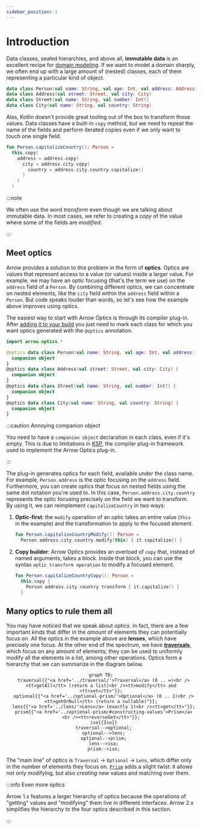 ```yaml
---
sidebar_position: 1
---
```


# Introduction

<!--- TEST_NAME ImmutableIntro -->

Data classes, sealed hierarchies, and above all, **immutable data** is
an excellent recipe for [domain modeling](../../design/domain-modeling/). If we want
to model a domain sharply, we often end up with a large amount of (nested)
classes, each of them representing a particular kind of object.

```kotlin
data class Person(val name: String, val age: Int, val address: Address)
data class Address(val street: Street, val city: City)
data class Street(val name: String, val number: Int?)
data class City(val name: String, val country: String)
```

Alas, Kotlin doesn't provide great tooling out of the box to transform those
values. Data classes have a built-in `copy` method, but we need to repeat the
name of the fields and perform iterated copies even if we only want to touch
one single field.

```kotlin
fun Person.capitalizeCountry(): Person =
  this.copy(
    address = address.copy(
      city = address.city.copy(
        country = address.city.country.capitalize()
      )
    )
  )
```
<!--- KNIT example-immutable-intro-01.kt -->

:::note

We often use the word _transform_ even though we are talking about immutable
data. In most cases, we refer to creating a _copy_ of the value where some of
the fields are _modified_.

:::

## Meet optics

Arrow provides a solution to this problem in the form of **optics**. Optics
are values that represent access to a value (or values) inside a larger
value. For example, we may have an optic focusing (that's the term we use)
on the `address` field of a `Person`. By combining different optics, we can
concentrate on nested elements, like the `city` field within the `address` field
within a `Person`. But code speaks louder than words, so let's see how the
example above improves using optics.

The easiest way to start with Arrow Optics is through its compiler
plug-in. After [adding it to your build](../../quickstart/#additional-setup-for-plug-ins)
you just need to mark each class for which you want optics generated
with the `@optics` annotation.

```kotlin
import arrow.optics.*

@optics data class Person(val name: String, val age: Int, val address: Address) {
  companion object
}
@optics data class Address(val street: Street, val city: City) {
  companion object
}
@optics data class Street(val name: String, val number: Int?) {
  companion object
}
@optics data class City(val name: String, val country: String) {
  companion object
}
```

:::caution Annoying companion object

You need to have a `companion object` declaration in each class, even if it's empty.
This is due to limitations in [KSP](https://kotlinlang.org/docs/ksp-quickstart.html),
the compiler plug-in framework used to implement the Arrow Optics plug-in.

:::

The plug-in generates optics for each field, available under the class name.
For example, `Person.address` is the optic focusing on the `address` field.
Furthermore, you can create optics that focus on nested fields using the
same dot notation you're used to. In this case,
`Person.address.city.country` represents the optic focusing precisely on
the field we want to transform. By using it, we can reimplement `capitalizeCountry`
in two ways:

1. **Optic-first**: the `modify` operation of an optic takes an entire value
  (`this` in the example) and the transformation to apply to the focused element.

    ```kotlin
    fun Person.capitalizeCountryModify(): Person =
      Person.address.city.country.modify(this) { it.capitalize() }
    ```

2. **Copy builder**: Arrow Optics provides an overload of `copy` that, instead
   of named arguments, takes a block. Inside that block, you can use the syntax
   `optic transform operation` to modify a focused element.

    ```kotlin
    fun Person.capitalizeCountryCopy(): Person =
      this.copy {
        Person.address.city.country transform { it.capitalize() }
      }
    ```

<!--- KNIT example-immutable-intro-02.kt -->

## Many optics to rule them all

You may have noticed that we speak about optic*s*. In fact, there are a few
important kinds that differ in the *amount* of elements they
can potentially focus on. All the optics in the example above are **lenses**,
which have precisely one focus. At the other end of the spectrum, we have
[**traversals**](../traversal), which focus on any amount of elements; they can be used to 
uniformly modify all the elements in a list, among other operations.
Optics form a hierarchy that we can summarize in the diagram below.

<center>

```mermaid
graph TD;
  traversal{{"<a href='../traversal/'>Traversal</a> (0 .. ∞)<br /><tt>getAll</tt> (return a list)<br /><tt>modify</tt> and <tt>set</tt>"}};
  optional{{"<a href='../optional-prism/'>Optional</a> (0 .. 1)<br /><tt>getOrNull</tt> (return a nullable)"}};
  lens{{"<a href='../lens/'>Lens</a> (exactly 1)<br /><tt>get</tt>"}};
  prism{{"<a href='../optional-prism/#constructing-values'>Prism</a><br /><tt>reverseGet</tt>"}};
  iso{{Iso}}
  traversal-->optional;
  optional-->lens;
  optional-->prism;
  lens-->iso;
  prism-->iso;
```

</center>

The "main line" of optics is `Traversal` → `Optional` → `Lens`, which differ
only in the number of elements they focus on. [`Prism`](../optional-prism) adds a slight 
twist: it allows not only modifying, but also _creating_ new values and
matching over them.

:::info Even more optics

Arrow 1.x features a larger hierarchy of optics because the operations of
"getting" values and "modifying" them live in different interfaces.
Arrow 2.x simplifies the hierarchy to the four optics described in this section.

:::
